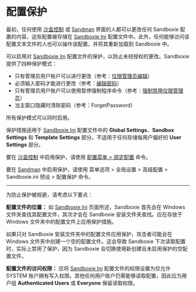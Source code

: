 # 配置保护

最初，任何使用 [沙盒控制](SandboxieControl.md) 或 [Sandman](PlusMigrationGuide.md) 界面的人都可以更改任何 Sandboxie 配置的内容，这些配置被存储在 [Sandboxie Ini](SandboxieIni.md) 配置文件中。此外，任何能够访问该配置文本文件的人也可以操作该配置，并将其重新加载到 Sandboxie 中。

可以启用对 [Sandboxie Ini](SandboxieIni.md) 配置文件的保护，以防止未经授权的更改。Sandboxie 提供了四种保护模式：

- 只有管理员用户账户可以进行更改（参考：[仅限管理员编辑](EditAdminOnly.md)）
- 必须输入密码才能进行更改（参考：[编辑密码](EditPassword.md)）
- 只有管理员用户账户可以使用暂停强制程序命令（参考：[强制禁用仅限管理员](ForceDisableAdminOnly.md)）
- 当主窗口隐藏时清除密码（参考：ForgetPassword）

所有保护模式可以同时启用。

保护措施适用于 [Sandboxie Ini](SandboxieIni.md) 配置文件中的 **Global Settings**、**Sandbox Settings** 和 **Template Settings** 部分。不适用于任何存储每用户偏好的 **User Settings** 部分。

要在 [沙盒控制](SandboxieControl.md) 中启用保护，请使用 [配置菜单 > 锁定配置](ConfigureMenu.md#lock-configuration) 命令。

要在 [Sandman](PlusMigrationGuide.md) 中启用保护，请使用 菜单选项 > 全局设置 > 高级配置 > Sandboxie.ini 预设 > 配置保护 命令。

* * *

为防止保护被规避，请考虑以下要点：

**配置文件的位置：** 如 [Sandboxie Ini](SandboxieIni.md) 页面所述，Sandboxie 首先会在 Windows 文件夹查找其配置文件，其次才会在 Sandboxie 安装文件夹查找。应在存放于 Windows 文件夹中的配置文件上应用保护措施。

如果只对 Sandboxie 安装文件夹中的配置文件应用保护，攻击者可能会在 Windows 文件夹中创建一个空的配置文件。这会导致 Sandboxie 下次读取配置时，实际上禁用了保护，因为 Sandboxie 会切换使用新创建且未启用保护的空配置文件。

**配置文件的访问权限：** 应将 [Sandboxie Ini](SandboxieIni.md) 配置文件的权限设置为仅允许 SYSTEM 账户拥有写入权限。其他任何用户账户仍需能够读取配置，因此应为用户组 **Authenticated Users** 或 **Everyone** 保留读取权限。
